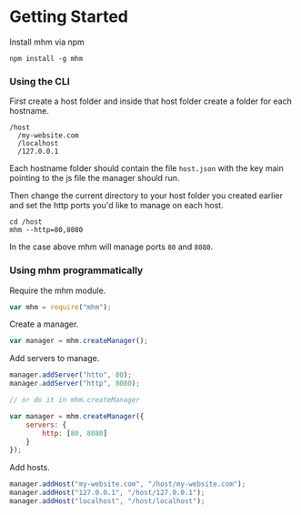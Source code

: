 # Getting Started

Install mhm via npm
```
npm install -g mhm
```

### Using the CLI

First create a host folder and inside that host folder create a folder for each hostname.
```
/host
  /my-website.com
  /localhost
  /127.0.0.1
```

Each hostname folder should contain the file `host.json` with the key main pointing to the js file the manager should run.

Then change the current directory to your host folder you created earlier and set the http ports you'd like to manage on each host.

```
cd /host
mhm --http=80,8080
```

In the case above mhm will manage ports `80` and `8080`.

### Using mhm programmatically

Require the mhm module.

```javascript
var mhm = require("mhm");
```

Create a manager.

```javascript
var manager = mhm.createManager();
```

Add servers to manage.

```javascript
manager.addServer("htto", 80);
manager.addServer("http", 8080);

// or do it in mhm.createManager

var manager = mhm.createManager({
	servers: {
		http: [80, 8080]
	}
});
```

Add hosts.

```javascript
manager.addHost("my-website.com", "/host/my-website.com");
manager.addHost("127.0.0.1", "/host/127.0.0.1");
manager.addHost("localhost", "/host/localhost");
```
